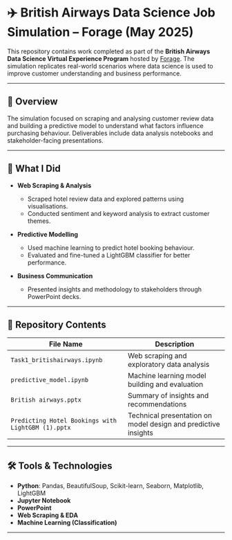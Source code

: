 # ✈️ British Airways Data Science Job Simulation – Forage (May 2025)

This repository contains work completed as part of the **British Airways Data Science Virtual Experience Program** hosted by [Forage](https://www.theforage.com/). The simulation replicates real-world scenarios where data science is used to improve customer understanding and business performance.

---

## 📌 Overview

The simulation focused on scraping and analysing customer review data and building a predictive model to understand what factors influence purchasing behaviour. Deliverables include data analysis notebooks and stakeholder-facing presentations.

---

## 🔧 What I Did

- **Web Scraping & Analysis**
  - Scraped hotel review data and explored patterns using visualisations.
  - Conducted sentiment and keyword analysis to extract customer themes.

- **Predictive Modelling**
  - Used machine learning to predict hotel booking behaviour.
  - Evaluated and fine-tuned a LightGBM classifier for better performance.

- **Business Communication**
  - Presented insights and methodology to stakeholders through PowerPoint decks.

---

## 📂 Repository Contents

| File Name                                      | Description                                                       |
|-----------------------------------------------|-------------------------------------------------------------------|
| `Task1_britishairways.ipynb`                  | Web scraping and exploratory data analysis                        |
| `predictive_model.ipynb`                      | Machine learning model building and evaluation                    |
| `British airways.pptx`                        | Summary of insights and recommendations                           |
| `Predicting Hotel Bookings with LightGBM (1).pptx` | Technical presentation on model design and predictive insights     |

---

## 🛠️ Tools & Technologies

- **Python**: Pandas, BeautifulSoup, Scikit-learn, Seaborn, Matplotlib, LightGBM  
- **Jupyter Notebook**  
- **PowerPoint**  
- **Web Scraping & EDA**  
- **Machine Learning (Classification)**  

---
